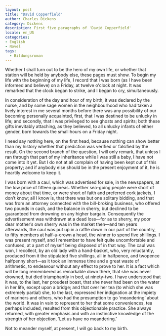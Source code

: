 ```yaml
---
layout: post
title: "David Copperfield"
author: Charles Dickens
category: Dickens
description: First five paragraphs of 'David Copperfield'
locale: en_US
categories:
- English
- Novel
tags:
  - Bildungsroman
---
```

Whether I shall turn out to be the hero of my own life, or whether that station
will be held by anybody else, these pages must show. To begin my life with the
beginning of my life, I record that I was born<!--more--> (as I have been informed and
believe) on a Friday, at twelve o'clock at night. It was remarked that the clock
began to strike, and I began to cry, simultaneously.

In consideration of the day and hour of my birth, it was declared by the nurse,
and by some sage women in the neighbourhood who had taken a lively interest in
me several months before there was any possibility of our becoming personally
acquainted, first, that I was destined to be unlucky in life; and secondly, that
I was privileged to see ghosts and spirits; both these gifts inevitably
attaching, as they believed, to all unlucky infants of either gender, born
towards the small hours on a Friday night.

I need say nothing here, on the first head, because nothing can show better than
my history whether that prediction was verified or falsified by the result. On
the second branch of the question, I will only remark, that unless I ran through
that part of my inheritance while I was still a baby, I have not come into it
yet. But I do not at all complain of having been kept out of this property; and
if anybody else should be in the present enjoyment of it, he is heartily welcome
to keep it.

I was born with a caul, which was advertised for sale, in the newspapers, at the
low price of fifteen guineas. Whether sea-going people were short of money about
that time, or were short of faith and preferred cork jackets, I don’t know; all
I know is, that there was but one solitary bidding, and that was from an
attorney connected with the bill-broking business, who offered two pounds in
cash, and the balance in sherry, but declined to be guaranteed from drowning on
any higher bargain. Consequently the advertisement was withdrawn at a dead
loss—for as to sherry, my poor dear mother’s own sherry was in the market
then—and ten years afterwards, the caul was put up in a raffle down in our part
of the country, to fifty members at half-a-crown a head, the winner to spend
five shillings. I was present myself, and I remember to have felt quite
uncomfortable and confused, at a part of myself being disposed of in that way.
The caul was won, I recollect, by an old lady with a hand-basket, who, very
reluctantly, produced from it the stipulated five shillings, all in halfpence,
and twopence halfpenny short—as it took an immense time and a great waste of
arithmetic, to endeavour without any effect to prove to her. It is a fact which
will be long remembered as remarkable down there, that she was never drowned,
but died triumphantly in bed, at ninety-two. I have understood that it was, to
the last, her proudest boast, that she never had been on the water in her life,
except upon a bridge; and that over her tea (to which she was extremely partial)
she, to the last, expressed her indignation at the impiety of mariners and
others, who had the presumption to go ‘meandering’ about the world. It was in
vain to represent to her that some conveniences, tea perhaps included, resulted
from this objectionable practice. She always returned, with greater emphasis and
with an instinctive knowledge of the strength of her objection, ‘Let us have no
meandering.’

Not to meander myself, at present, I will go back to my birth.
